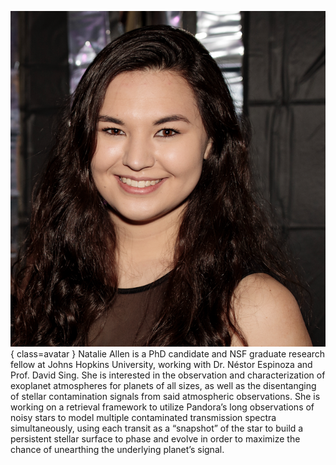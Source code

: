 ![Natalie Allen](Allen.png){ class=avatar }
Natalie Allen is a PhD candidate and NSF graduate research fellow at Johns Hopkins University, working with Dr. Néstor Espinoza and Prof. David Sing. She is interested in the observation and characterization of exoplanet atmospheres for planets of all sizes, as well as the disentanging of stellar contamination signals from said atmospheric observations. She is working on a retrieval framework to utilize Pandora’s long observations of noisy stars to model multiple contaminated transmission spectra simultaneously, using each transit as a “snapshot” of the star to build a persistent stellar surface to phase and evolve in order to maximize the chance of unearthing the underlying planet’s signal.
